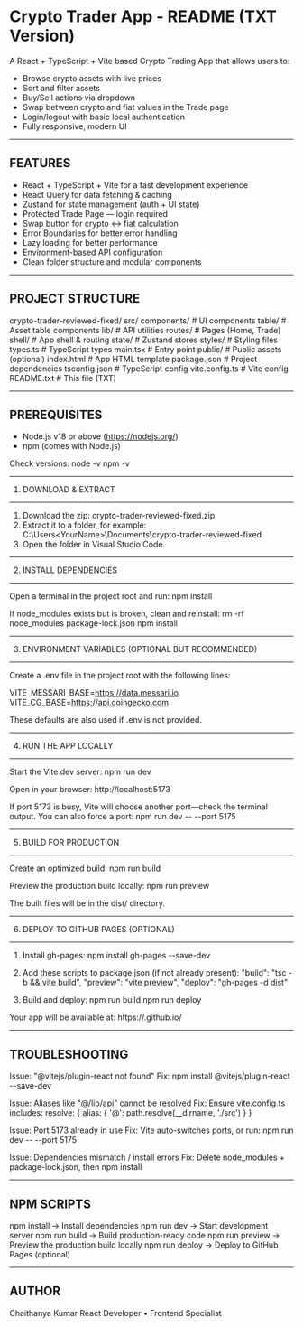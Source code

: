 Crypto Trader App - README (TXT Version)
==========================================

A React + TypeScript + Vite based Crypto Trading App that allows users to:
- Browse crypto assets with live prices
- Sort and filter assets
- Buy/Sell actions via dropdown
- Swap between crypto and fiat values in the Trade page
- Login/logout with basic local authentication
- Fully responsive, modern UI

------------------------------------------------------------
FEATURES
------------------------------------------------------------
- React + TypeScript + Vite for a fast development experience
- React Query for data fetching & caching
- Zustand for state management (auth + UI state)
- Protected Trade Page — login required
- Swap button for crypto ↔ fiat calculation
- Error Boundaries for better error handling
- Lazy loading for better performance
- Environment-based API configuration
- Clean folder structure and modular components

------------------------------------------------------------
PROJECT STRUCTURE
------------------------------------------------------------
crypto-trader-reviewed-fixed/
  src/
    components/          # UI components
      table/             # Asset table components
    lib/                 # API utilities
    routes/              # Pages (Home, Trade)
    shell/               # App shell & routing
    state/               # Zustand stores
    styles/              # Styling files
    types.ts             # TypeScript types
    main.tsx             # Entry point
  public/                # Public assets (optional)
  index.html             # App HTML template
  package.json           # Project dependencies
  tsconfig.json          # TypeScript config
  vite.config.ts         # Vite config
  README.txt             # This file (TXT)

------------------------------------------------------------
PREREQUISITES
------------------------------------------------------------
- Node.js v18 or above (https://nodejs.org/)
- npm (comes with Node.js)

Check versions:
  node -v
  npm -v

------------------------------------------------------------
1) DOWNLOAD & EXTRACT
------------------------------------------------------------
1. Download the zip: crypto-trader-reviewed-fixed.zip
2. Extract it to a folder, for example:
   C:\Users\<YourName>\Documents\crypto-trader-reviewed-fixed
3. Open the folder in Visual Studio Code.

------------------------------------------------------------
2) INSTALL DEPENDENCIES
------------------------------------------------------------
Open a terminal in the project root and run:
  npm install

If node_modules exists but is broken, clean and reinstall:
  rm -rf node_modules package-lock.json
  npm install

------------------------------------------------------------
3) ENVIRONMENT VARIABLES (OPTIONAL BUT RECOMMENDED)
------------------------------------------------------------
Create a .env file in the project root with the following lines:

  VITE_MESSARI_BASE=https://data.messari.io
  VITE_CG_BASE=https://api.coingecko.com

These defaults are also used if .env is not provided.

------------------------------------------------------------
4) RUN THE APP LOCALLY
------------------------------------------------------------
Start the Vite dev server:
  npm run dev

Open in your browser:
  http://localhost:5173

If port 5173 is busy, Vite will choose another port—check the terminal output.
You can also force a port:
  npm run dev -- --port 5175

------------------------------------------------------------
5) BUILD FOR PRODUCTION
------------------------------------------------------------
Create an optimized build:
  npm run build

Preview the production build locally:
  npm run preview

The built files will be in the dist/ directory.

------------------------------------------------------------
6) DEPLOY TO GITHUB PAGES (OPTIONAL)
------------------------------------------------------------
1. Install gh-pages:
     npm install gh-pages --save-dev

2. Add these scripts to package.json (if not already present):
     "build": "tsc -b && vite build",
     "preview": "vite preview",
     "deploy": "gh-pages -d dist"

3. Build and deploy:
     npm run build
     npm run deploy

Your app will be available at:
  https://<your-username>.github.io/<repo-name>

------------------------------------------------------------
TROUBLESHOOTING
------------------------------------------------------------
Issue: "@vitejs/plugin-react not found"
Fix:   npm install @vitejs/plugin-react --save-dev

Issue: Aliases like "@/lib/api" cannot be resolved
Fix:   Ensure vite.config.ts includes:
         resolve: { alias: { '@': path.resolve(__dirname, './src') } }

Issue: Port 5173 already in use
Fix:   Vite auto-switches ports, or run: npm run dev -- --port 5175

Issue: Dependencies mismatch / install errors
Fix:   Delete node_modules + package-lock.json, then npm install

------------------------------------------------------------
NPM SCRIPTS
------------------------------------------------------------
npm install        -> Install dependencies
npm run dev        -> Start development server
npm run build      -> Build production-ready code
npm run preview    -> Preview the production build locally
npm run deploy     -> Deploy to GitHub Pages (optional)

------------------------------------------------------------
AUTHOR
------------------------------------------------------------
Chaithanya Kumar
React Developer • Frontend Specialist
